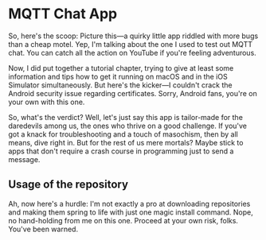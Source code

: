 # MQTT Chat App

So, here's the scoop: Picture this—a quirky little app riddled with more bugs than a cheap motel. Yep, I'm talking about the one I used to test out MQTT chat. You can catch all the action on YouTube if you're feeling adventurous.

Now, I did put together a tutorial chapter, trying to give at least some information and tips how to get it running on macOS and in the iOS Simulator simultaneously. But here's the kicker—I couldn't crack the Android security issue regarding certificates. Sorry, Android fans, you're on your own with this one.

So, what's the verdict? Well, let's just say this app is tailor-made for the daredevils among us, the ones who thrive on a good challenge. If you've got a knack for troubleshooting and a touch of masochism, then by all means, dive right in. But for the rest of us mere mortals? Maybe stick to apps that don't require a crash course in programming just to send a message.

## Usage of the repository

Ah, now here's a hurdle: I'm not exactly a pro at downloading repositories and making them spring to life with just one magic install command. Nope, no hand-holding from me on this one. Proceed at your own risk, folks. You've been warned.
